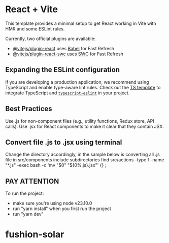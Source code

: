 # React + Vite

This template provides a minimal setup to get React working in Vite with HMR and some ESLint rules.

Currently, two official plugins are available:

- [@vitejs/plugin-react](https://github.com/vitejs/vite-plugin-react/blob/main/packages/plugin-react/README.md) uses [Babel](https://babeljs.io/) for Fast Refresh
- [@vitejs/plugin-react-swc](https://github.com/vitejs/vite-plugin-react-swc) uses [SWC](https://swc.rs/) for Fast Refresh

## Expanding the ESLint configuration

If you are developing a production application, we recommend using TypeScript and enable type-aware lint rules. Check out the [TS template](https://github.com/vitejs/vite/tree/main/packages/create-vite/template-react-ts) to integrate TypeScript and [`typescript-eslint`](https://typescript-eslint.io) in your project.

## Best Practices
Use .js for non-component files (e.g., utility functions, Redux store, API calls).
Use .jsx for React components to make it clear that they contain JSX.

## Convert file .js to .jsx using terminal 
Change the directory accordingly, in the sample below is converting all .js file in src/components include subdirectories
find src/actions -type f -name "*.js" -exec bash -c 'mv "$0" "${0%.js}.jsx"' {} \;

## PAY ATTENTION
To run the project:
- make sure you're using node v23.10.0
- run "yarn install" when you first run the project
- run "yarn dev"
# fushion-solar
